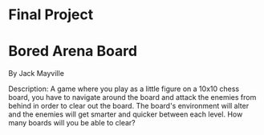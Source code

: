 # Final Project

# Bored Arena Board
By Jack Mayville

Description:
A game where you play as a little figure on a 10x10 chess board, you have to navigate around the board and attack the enemies from behind in order to clear out the board.
The board's environment will alter and the enemies will get smarter and quicker between each level.
How many boards will you be able to clear?
